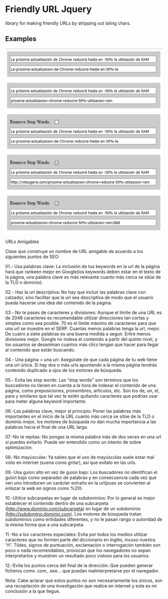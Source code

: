 # Friendly URL Jquery
library for making friendly URLs by stripping out  lating chars.

Examples
--------

![](example.png)

URLs Amigables

Clase que construye un nombre de URL amigable de acuerdo a los siguientes puntos de SEO:

01.- Usa palabras clave: La inclusión de tus keywords en la url de la página hará que rankeen mejor en Google(los keywords deben estar en el texto de la página, una palabra clave es más relevante cuanto más cerca se sitúe de la TLD o dominio).

02.- Haz la url descriptiva: No hay que incluir las palabras clave con calzador, sino facilitar que la url sea descriptiva de modo que el usuario pueda hacerse una idea del contenido de la página.

03.- No te pases de caracteres y divisiones: Aunque el límite de una URL es de 2048 caracteres es recomendable utilizar direcciones tan cortas y simples como sea posible. 70 es el límite máximo de caracteres para que una url se muestre en el SERP. Cuantas menos palabras tenga la url, mejor. De cuatro a siete palabras es una buena medida a seguir. Entre menos divisiones mejor. Google no indexa el contenido a partir del quinto nivel, y los usuarios se desaniman cuantos más clics tengan que hacer para llegar al contenido que están buscando.

04.- Una página = una url: Asegúrate de que cada página de tu web tiene una url única. Si hay dos o más urls apuntando a la misma página tendrás contenido duplicado a ojos de los motores de búsqueda.

05.- Evita las stop words: Las “stop words” son términos que los buscadores no tienen en cuenta a la hora de indexar el contenido de una página, como preposiciones, pronombres, artículos, etc. Son los de, un, el, para y similares que tal vez te estén quitando caracteres que podrías usar para meter alguna keyword importante.

06.-Las palabras clave, mejor al principio: Poner las palabras más importantes en el inicio de la URL cuanto más cerca se sitúe de la TLD o dominio mejor, los motores de búsqueda no dan mucha importancia a las palabras hacia el final de una URL larga.

07.-No te repitas: No pongas la misma palabra más de dos veces en una url si puedes evitarlo. Puede ser entendido como un intento de sobre optimización.

08.-No mayúsculas: Ya sabes que el uso de mayúsculas suele estar mal visto en internet (suena como gritar), así que evítalo en las urls.

09.-Usa guion alto en vez de guion bajo: Los buscadores no identifican el guion bajo como separador de palabras y en consecuencia cada vez que ven uno introducen un carácter extraño en la url(pues se convierten al enlazar la web en signos como %20).

10.-Utilice subcarpetas en lugar de subdominios: Por lo general es mejor establecer el contenido dentro de una subcarpeta (http://www.dominio.com/subcarpeta) en lugar de un subdominio (http://subdomino.dominio.com). Los motores de búsqueda tratan subdominios como entidades diferentes, y no le pasan rango o autoridad de la misma forma que a una subcarpeta.

11.-No a los caracteres especiales: Evita por todos los medios utilizar caracteres que no formen parte del diccionario en inglés, incuso nuestra “ñ”. Tildes, signos de puntuación, exclamación o interrogación también son poco o nada recomendables, provocan que los navegadores no sepan interpretarlos y muestren un resultado poco vistoso para los usuarios.

12.-Evita los puntos cerca del final de la dirección: Que pueden generar ficheros como .com, .exe… que puedan malinterpretarse por el navegador.

Nota: Cabe aclarar que estos puntos no son necesariamente los únicos, son una recopilación de una investigación que realice en internet y esta es mi conclusión a la que llegue.
